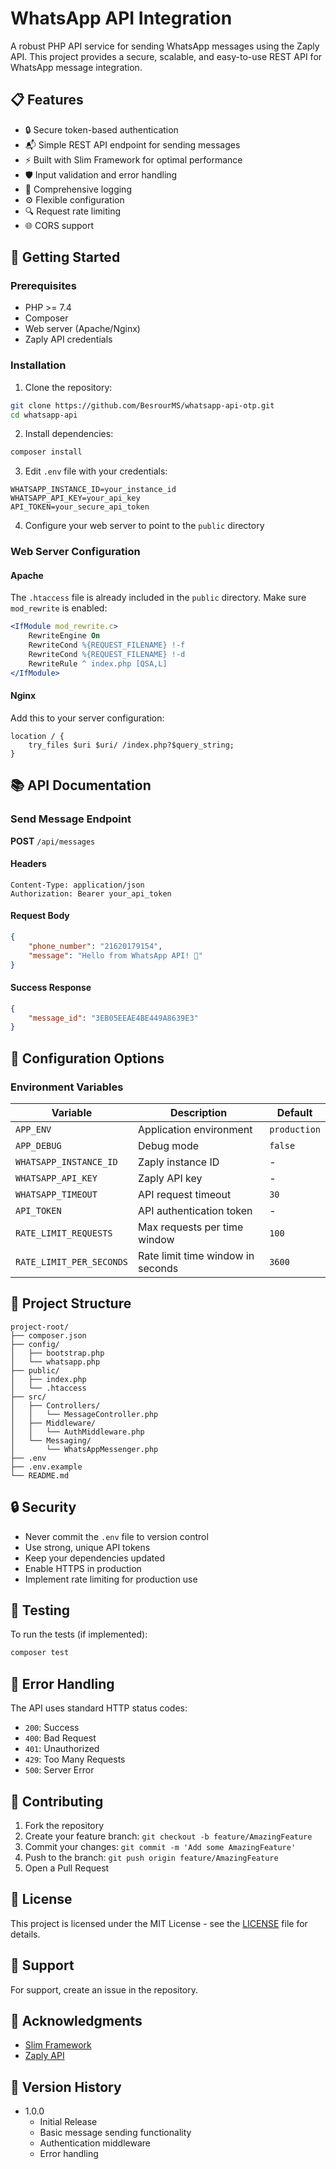 # WhatsApp API Integration

A robust PHP API service for sending WhatsApp messages using the Zaply API. This project provides a secure, scalable, and easy-to-use REST API for WhatsApp message integration.

## 📋 Features

- 🔒 Secure token-based authentication
- 📬 Simple REST API endpoint for sending messages
- ⚡ Built with Slim Framework for optimal performance
- 🛡️ Input validation and error handling
- 📝 Comprehensive logging
- ⚙️ Flexible configuration
- 🔍 Request rate limiting
- 🌐 CORS support

## 🚀 Getting Started

### Prerequisites

- PHP >= 7.4
- Composer
- Web server (Apache/Nginx)
- Zaply API credentials

### Installation

1. Clone the repository:
```bash
git clone https://github.com/BesrourMS/whatsapp-api-otp.git
cd whatsapp-api
```

2. Install dependencies:
```bash
composer install
```

3. Edit `.env` file with your credentials:
```env
WHATSAPP_INSTANCE_ID=your_instance_id
WHATSAPP_API_KEY=your_api_key
API_TOKEN=your_secure_api_token
```

4. Configure your web server to point to the `public` directory

### Web Server Configuration

#### Apache
The `.htaccess` file is already included in the `public` directory. Make sure `mod_rewrite` is enabled:

```apache
<IfModule mod_rewrite.c>
    RewriteEngine On
    RewriteCond %{REQUEST_FILENAME} !-f
    RewriteCond %{REQUEST_FILENAME} !-d
    RewriteRule ^ index.php [QSA,L]
</IfModule>
```

#### Nginx
Add this to your server configuration:

```nginx
location / {
    try_files $uri $uri/ /index.php?$query_string;
}
```

## 📚 API Documentation

### Send Message Endpoint

**POST** `/api/messages`

#### Headers
```
Content-Type: application/json
Authorization: Bearer your_api_token
```

#### Request Body
```json
{
    "phone_number": "21620179154",
    "message": "Hello from WhatsApp API! 🚀"
}
```

#### Success Response
```json
{
    "message_id": "3EB05EEAE4BE449A8639E3"
}
```

## 🔧 Configuration Options

### Environment Variables

| Variable | Description | Default |
|----------|-------------|---------|
| `APP_ENV` | Application environment | `production` |
| `APP_DEBUG` | Debug mode | `false` |
| `WHATSAPP_INSTANCE_ID` | Zaply instance ID | - |
| `WHATSAPP_API_KEY` | Zaply API key | - |
| `WHATSAPP_TIMEOUT` | API request timeout | `30` |
| `API_TOKEN` | API authentication token | - |
| `RATE_LIMIT_REQUESTS` | Max requests per time window | `100` |
| `RATE_LIMIT_PER_SECONDS` | Rate limit time window in seconds | `3600` |

## 📁 Project Structure

```
project-root/
├── composer.json
├── config/
│   ├── bootstrap.php
│   └── whatsapp.php
├── public/
│   ├── index.php
│   └── .htaccess
├── src/
│   ├── Controllers/
│   │   └── MessageController.php
│   ├── Middleware/
│   │   └── AuthMiddleware.php
│   └── Messaging/
│       └── WhatsAppMessenger.php
├── .env
├── .env.example
└── README.md
```

## 🔒 Security

- Never commit the `.env` file to version control
- Use strong, unique API tokens
- Keep your dependencies updated
- Enable HTTPS in production
- Implement rate limiting for production use

## 🧪 Testing

To run the tests (if implemented):
```bash
composer test
```

## 📝 Error Handling

The API uses standard HTTP status codes:
- `200`: Success
- `400`: Bad Request
- `401`: Unauthorized
- `429`: Too Many Requests
- `500`: Server Error

## 🤝 Contributing

1. Fork the repository
2. Create your feature branch: `git checkout -b feature/AmazingFeature`
3. Commit your changes: `git commit -m 'Add some AmazingFeature'`
4. Push to the branch: `git push origin feature/AmazingFeature`
5. Open a Pull Request

## 📄 License

This project is licensed under the MIT License - see the [LICENSE](LICENSE) file for details.

## 👥 Support

For support, create an issue in the repository.

## 🙏 Acknowledgments

- [Slim Framework](https://www.slimframework.com/)
- [Zaply API](https://zaply.dev/)

## 🔄 Version History

- 1.0.0
    - Initial Release
    - Basic message sending functionality
    - Authentication middleware
    - Error handling